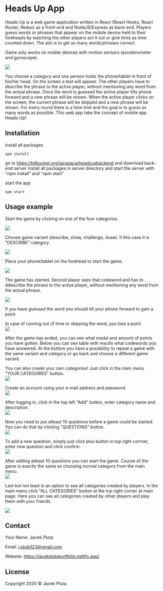 # Heads Up App

Heads Up is a web game application written in React (React Hooks, React Router, Redux) as a front-end and NodeJS/Express as back-end.
Players guess words or phrases that appear on the mobile device held to their foreheads by watching the other players act it out or give hints as time counted down.
The aim is to get as many words/phrases correct.

Game only works on mobile devices with motion sensors (accelerometer and gyroscope).

![](mdimages/12.gif)

You choose a category and one person holds the phone/tablet in front of his/her head.
On the screen a text will appear. The other players have to describe the phrase to the active player, without mentioning any word from the actual phrase.
Once the word is guessed the active player tilts phone forward and a new phrase will be shown.
When the active player clicks on the screen, the current phrase will be skipped and a new phrase will be shown.
For every round there is a time limit and the goal is to guess as many words as possible.
This web app take the concept of mobile app Heads Up!

## Installation

install all packages

```
npm install
```

go to https://bitbucket.org/jacagaca/headsupbackend and download back-end server
install all packages in server directory and start the server with "npm install" and "npm start"

start the app

```
npm start
```

## Usage example

Start the game by clicking on one of the four categories.

![](mdimages/1.png)

Choose game variant (describe, show, challenge, draw). It this case it is "DESCRIBE" category.

![](mdimages/2.png)

Place your phone/tablet on the forehead to start the game.

![](mdimages/3.png)

The game has started. Second player sees that codeword and has to ddescribe the phrase to the active player, without mentioning any word from the actual phrase.

![](mdimages/4.png)

If you have guessed the word you should tilt your phone forward to gain a point.

In case of running out of time or skipping the word, you lose a point.  
![](mdimages/5.png)

After the game has ended, you can see what medal and amount of points you have gotten.
   Below you can see table with results what codewords you have answered.
   At the bottom you have a possibility to repeat a game with the same variant and category or go back and choose a different game variant.

You can also create your own categories! Just click in the main menu "YOUR CATEGORIES" button.  
![](mdimages/55.png)

Create an account using your e-mail address and password.  
   ![](mdimages/6.png)

After logging in, click in the top left "Add" button, enter category name and description.  
   ![](mdimages/7.png)
   
Now you need to put atleast 10 questions before a game could be started. You can do that by clicking "QUESTIONS" button.  
   ![](mdimages/8.png)

To add a new question, simply just click plus button in top right corrner, enter new question and click confirm.  
   ![](mdimages/9.png)

After adding atleast 10 questions you can start the game. Course of the game is exactly the same as choosing normal category from the main menu.  
    ![](mdimages/10.png)

Last but not least is an option to see all categories created by players. In the main menu click "ALL CATEGORIES" button at the top right corner at main page.
    Here you can see all categories created by other players and play them with your friends.

![](mdimages/11.png)


## Contact

Your Name: Jacek Pluta

Email: j.pluta123@gmail.com

Website: https://jacekplutaportfolio.netlify.app/

## License

Copyright 2020 © Jacek Pluta
